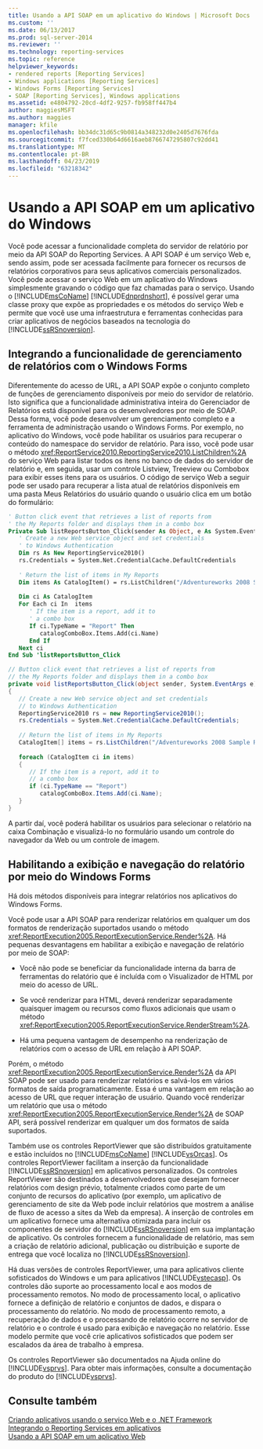```yaml
---
title: Usando a API SOAP em um aplicativo do Windows | Microsoft Docs
ms.custom: ''
ms.date: 06/13/2017
ms.prod: sql-server-2014
ms.reviewer: ''
ms.technology: reporting-services
ms.topic: reference
helpviewer_keywords:
- rendered reports [Reporting Services]
- Windows applications [Reporting Services]
- Windows Forms [Reporting Services]
- SOAP [Reporting Services], Windows applications
ms.assetid: e4804792-20cd-4df2-9257-fb958ff447b4
author: maggiesMSFT
ms.author: maggies
manager: kfile
ms.openlocfilehash: bb34dc31d65c9b0814a348232d0e2405d7676fda
ms.sourcegitcommit: f7fced330b64d6616aeb8766747295807c92dd41
ms.translationtype: MT
ms.contentlocale: pt-BR
ms.lasthandoff: 04/23/2019
ms.locfileid: "63218342"
---
```

# <a name="using-the-soap-api-in-a-windows-application"></a>Usando a API SOAP em um aplicativo do Windows
  Você pode acessar a funcionalidade completa do servidor de relatório por meio da API SOAP do Reporting Services. A API SOAP é um serviço Web e, sendo assim, pode ser acessada facilmente para fornecer os recursos de relatórios corporativos para seus aplicativos comerciais personalizados. Você pode acessar o serviço Web em um aplicativo do Windows simplesmente gravando o código que faz chamadas para o serviço. Usando o [!INCLUDE[msCoName](../../includes/msconame-md.md)] [!INCLUDE[dnprdnshort](../../includes/dnprdnshort-md.md)], é possível gerar uma classe proxy que expõe as propriedades e os métodos do serviço Web e permite que você use uma infraestrutura e ferramentas conhecidas para criar aplicativos de negócios baseados na tecnologia do [!INCLUDE[ssRSnoversion](../../includes/ssrsnoversion-md.md)].  
  
## <a name="integrating-report-management-functionality-using-windows-forms"></a>Integrando a funcionalidade de gerenciamento de relatórios com o Windows Forms  
 Diferentemente do acesso de URL, a API SOAP expõe o conjunto completo de funções de gerenciamento disponíveis por meio do servidor de relatório. Isto significa que a funcionalidade administrativa inteira do Gerenciador de Relatórios está disponível para os desenvolvedores por meio de SOAP. Dessa forma, você pode desenvolver um gerenciamento completo e a ferramenta de administração usando o Windows Forms. Por exemplo, no aplicativo do Windows, você pode habilitar os usuários para recuperar o conteúdo do namespace do servidor de relatório. Para isso, você pode usar o método <xref:ReportService2010.ReportingService2010.ListChildren%2A> do serviço Web para listar todos os itens no banco de dados do servidor de relatório e, em seguida, usar um controle Listview, Treeview ou Combobox para exibir esses itens para os usuários. O código de serviço Web a seguir pode ser usado para recuperar a lista atual de relatórios disponíveis em uma pasta Meus Relatórios do usuário quando o usuário clica em um botão do formulário:  
  
```vb  
' Button click event that retrieves a list of reports from  
' the My Reports folder and displays them in a combo box  
Private Sub listReportsButton_Click(sender As Object, e As System.EventArgs)  
   ' Create a new Web service object and set credentials  
   ' to Windows Authentication  
   Dim rs As New ReportingService2010()  
   rs.Credentials = System.Net.CredentialCache.DefaultCredentials  
  
   ' Return the list of items in My Reports  
   Dim items As CatalogItem() = rs.ListChildren("/Adventureworks 2008 Sample Reports", False)  
  
   Dim ci As CatalogItem  
   For Each ci In  items  
      ' If the item is a report, add it to   
      ' a combo box  
      If ci.TypeName = "Report" Then  
         catalogComboBox.Items.Add(ci.Name)  
      End If  
   Next ci  
End Sub 'listReportsButton_Click  
```  
  
```csharp  
// Button click event that retrieves a list of reports from  
// the My Reports folder and displays them in a combo box  
private void listReportsButton_Click(object sender, System.EventArgs e)  
{  
   // Create a new Web service object and set credentials  
   // to Windows Authentication  
   ReportingService2010 rs = new ReportingService2010();  
   rs.Credentials = System.Net.CredentialCache.DefaultCredentials;  
  
   // Return the list of items in My Reports  
   CatalogItem[] items = rs.ListChildren("/Adventureworks 2008 Sample Reports", false);  
  
   foreach (CatalogItem ci in items)  
   {  
      // If the item is a report, add it to   
      // a combo box  
      if (ci.TypeName == "Report")  
         catalogComboBox.Items.Add(ci.Name);  
   }  
}  
```  
  
 A partir daí, você poderá habilitar os usuários para selecionar o relatório na caixa Combinação e visualizá-lo no formulário usando um controle do navegador da Web ou um controle de imagem.  
  
## <a name="enabling-report-viewing-and-navigation-using-windows-forms"></a>Habilitando a exibição e navegação do relatório por meio do Windows Forms  
 Há dois métodos disponíveis para integrar relatórios nos aplicativos do Windows Forms.  
  
 Você pode usar a API SOAP para renderizar relatórios em qualquer um dos formatos de renderização suportados usando o método <xref:ReportExecution2005.ReportExecutionService.Render%2A>. Há pequenas desvantagens em habilitar a exibição e navegação de relatório por meio de SOAP:  
  
-   Você não pode se beneficiar da funcionalidade interna da barra de ferramentas do relatório que é incluída com o Visualizador de HTML por meio do acesso de URL.  
  
-   Se você renderizar para HTML, deverá renderizar separadamente quaisquer imagem ou recursos como fluxos adicionais que usam o método <xref:ReportExecution2005.ReportExecutionService.RenderStream%2A>.  
  
-   Há uma pequena vantagem de desempenho na renderização de relatórios com o acesso de URL em relação à API SOAP.  
  
 Porém, o método <xref:ReportExecution2005.ReportExecutionService.Render%2A> da API SOAP pode ser usado para renderizar relatórios e salvá-los em vários formatos de saída programaticamente. Essa é uma vantagem em relação ao acesso de URL que requer interação de usuário. Quando você renderizar um relatório que usa o método <xref:ReportExecution2005.ReportExecutionService.Render%2A> de SOAP API, será possível renderizar em qualquer um dos formatos de saída suportados.  
  
 Também use os controles ReportViewer que são distribuídos gratuitamente e estão incluídos no [!INCLUDE[msCoName](../../includes/msconame-md.md)] [!INCLUDE[vsOrcas](../../includes/vsorcas-md.md)]. Os controles ReportViewer facilitam a inserção da funcionalidade [!INCLUDE[ssRSnoversion](../../includes/ssrsnoversion-md.md)] em aplicativos personalizados. Os controles ReportViewer são destinados a desenvolvedores que desejam fornecer relatórios com design prévio, totalmente criados como parte de um conjunto de recursos do aplicativo (por exemplo, um aplicativo de gerenciamento de site da Web pode incluir relatórios que mostrem a análise de fluxo de acesso a sites da Web da empresa). A inserção de controles em um aplicativo fornece uma alternativa otimizada para incluir os componentes de servidor do [!INCLUDE[ssRSnoversion](../../includes/ssrsnoversion-md.md)] em sua implantação de aplicativo. Os controles fornecem a funcionalidade de relatório, mas sem a criação de relatório adicional, publicação ou distribuição e suporte de entrega que você localiza no [!INCLUDE[ssRSnoversion](../../includes/ssrsnoversion-md.md)].  
  
 Há duas versões de controles ReportViewer, uma para aplicativos cliente sofisticados do Windows e um para aplicativos [!INCLUDE[vstecasp](../../includes/vstecasp-md.md)]. Os controles dão suporte ao processamento local e aos modos de processamento remotos. No modo de processamento local, o aplicativo fornece a definição de relatório e conjuntos de dados, e dispara o processamento do relatório. No modo de processamento remoto, a recuperação de dados e o processando de relatório ocorre no servidor de relatório e o controle é usado para exibição e navegação no relatório. Esse modelo permite que você crie aplicativos sofisticados que podem ser escalados da área de trabalho à empresa.  
  
 Os controles ReportViewer são documentados na Ajuda online do [!INCLUDE[vsprvs](../../includes/vsprvs-md.md)]. Para obter mais informações, consulte a documentação do produto do [!INCLUDE[vsprvs](../../includes/vsprvs-md.md)].  
  
## <a name="see-also"></a>Consulte também  
 [Criando aplicativos usando o serviço Web e o .NET Framework](../report-server-web-service/net-framework/building-applications-using-the-web-service-and-the-net-framework.md)   
 [Integrando o Reporting Services em aplicativos](../application-integration/integrating-reporting-services-into-applications.md)   
 [Usando a API SOAP em um aplicativo Web](integrating-reporting-services-using-soap-web-application.md)  
  
  
